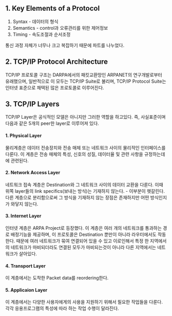 ## 1. Key Elements of a Protocol
1. Syntax - 데이터의 형식
2. Semantics - control과 오류관리를 위한 제어정보
3. Timing - 속도조절과 순서조정

통신 과정 자체가 너무나 크고 복잡하기 때문에 파트를 나누었다.

## 2. TCP/IP Protocol Architecture
TCP/IP 프로토콜 구조는 DARPA에서의 패킷교환망인 ARPANET의 연구개발로부터 유래했으며, 일반적으로 이 모두는 TCP/IP Suite로 불리며, TCP/IP Protocol Suite는 인터넷 표준으로 채택된 많은 프로토콜로 이루어진다.

## 3. TCP/IP Layers
TCP/IP Layer은 공식적인 모델은 아니지만 그러한 역할을 하고있다. 즉, 사실표준이며 다음과 같은 5개의 peer한 layer로 이루어져 있다.

#### 1. Physical Layer
물리계층은 데이터 전송장치와 전송 매체 또는 네트워크 사이의 물리적인 인터페이스를 다룬다. 이 계층은 전송 매체의 특성, 신호의 성질, 데이터율 및 관련 사항을 규정하는데에 관련된다.

#### 2. Network Access Layer
네트워크 접속 계층은 Destination와 그 네트워크 사이의 데이터 교환을 다룬다. 이때 위쪽 layer들의 link specifics(보내는 방식)는 기재하지 않는다. - 이부분이 헷갈린다. 다른 계층으로 분리함으로써 그 방식을 기재하지 않는 장점은 존재하지만 어떤 방식인지가 와닿지 않는다.

#### 3. Internet Layer
인터넷 계층은 ARPA Project로 등장했다. 이 계층은 여러 개의 네트워크를 통과하는 경로 배정기능을 제공하며, 이 프로토콜은 Destination 뿐만이 아니라 라우터에서도 작동한다. 때문에 여러 네트워크가 묶여 연결되어 있을 수 있고 이로인해서 특정 한 지역에서의 네트워크가 마비되더라도 연결된 모두가 마비되는것이 아니라 다른 지역에서는 네트워크가 살아있다.

#### 4. Transport Layer
이 계층에서는 도착한 Packet data를 reordering한다.

#### 5. Applicaion Layer
이 계층에서는 다양한 사용자에게의 사용을 지원하기 위해서 필요한 작업들을 다룬다. 각각 응용프로그램의 특성에 따라 하는 작업 수행이 달라진다.